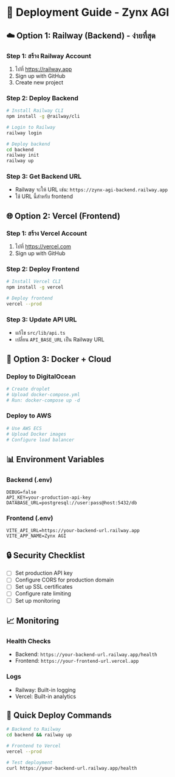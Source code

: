 # 🚀 Deployment Guide - Zynx AGI

## ☁️ **Option 1: Railway (Backend) - ง่ายที่สุด**

### **Step 1: สร้าง Railway Account**
1. ไปที่ https://railway.app
2. Sign up with GitHub
3. Create new project

### **Step 2: Deploy Backend**
```bash
# Install Railway CLI
npm install -g @railway/cli

# Login to Railway
railway login

# Deploy backend
cd backend
railway init
railway up
```

### **Step 3: Get Backend URL**
- Railway จะให้ URL เช่น: `https://zynx-agi-backend.railway.app`
- ใช้ URL นี้สำหรับ frontend

## 🌐 **Option 2: Vercel (Frontend)**

### **Step 1: สร้าง Vercel Account**
1. ไปที่ https://vercel.com
2. Sign up with GitHub

### **Step 2: Deploy Frontend**
```bash
# Install Vercel CLI
npm install -g vercel

# Deploy frontend
vercel --prod
```

### **Step 3: Update API URL**
- แก้ไข `src/lib/api.ts`
- เปลี่ยน `API_BASE_URL` เป็น Railway URL

## 🔧 **Option 3: Docker + Cloud**

### **Deploy to DigitalOcean**
```bash
# Create droplet
# Upload docker-compose.yml
# Run: docker-compose up -d
```

### **Deploy to AWS**
```bash
# Use AWS ECS
# Upload Docker images
# Configure load balancer
```

## 📊 **Environment Variables**

### **Backend (.env)**
```env
DEBUG=false
API_KEY=your-production-api-key
DATABASE_URL=postgresql://user:pass@host:5432/db
```

### **Frontend (.env)**
```env
VITE_API_URL=https://your-backend-url.railway.app
VITE_APP_NAME=Zynx AGI
```

## 🔒 **Security Checklist**

- [ ] Set production API key
- [ ] Configure CORS for production domain
- [ ] Set up SSL certificates
- [ ] Configure rate limiting
- [ ] Set up monitoring

## 📈 **Monitoring**

### **Health Checks**
- Backend: `https://your-backend-url.railway.app/health`
- Frontend: `https://your-frontend-url.vercel.app`

### **Logs**
- Railway: Built-in logging
- Vercel: Built-in analytics

## 🚀 **Quick Deploy Commands**

```bash
# Backend to Railway
cd backend && railway up

# Frontend to Vercel
vercel --prod

# Test deployment
curl https://your-backend-url.railway.app/health
```